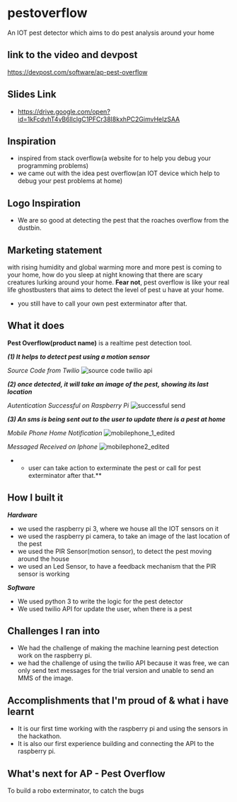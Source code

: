 # pestoverflow
An IOT pest detector which aims to do pest analysis around your home

## link to the video and devpost
https://devpost.com/software/ap-pest-overflow

## Slides Link

* https://drive.google.com/open?id=1kFcdvhT4vB6llclgC1PFCr38I8kxhPC2GimvHeIzSAA

## Inspiration

- inspired from stack overflow(a website for to help you debug your programming problems)
- we came out with the idea pest overflow(an IOT device which help to debug your pest problems at home)

## Logo Inspiration

- We are so good at detecting the pest that the roaches overflow from the dustbin. 

## Marketing statement

with rising humidity and global warming more and more pest is coming to your home, how do you sleep at
night knowing that there are scary creatures lurking around your home.
**Fear not**, pest overflow is like your real life ghostbusters that aims to detect the level of pest u have at your
home.

* you still have to call your own pest exterminator after that.
 
## What it does

**Pest Overflow(product name)** is a realtime pest detection tool.

_**(1) It helps to detect pest using a motion sensor**_

_Source Code from Twilio_
![source code twilio api](https://user-images.githubusercontent.com/22993048/51434834-c1042780-1ca4-11e9-8b4a-be107391b97a.png)

_**(2) once detected, it will take an image of the pest, showing its last location**_

_Autentication Successful on Raspberry Pi_
![successful send](https://user-images.githubusercontent.com/22993048/51434842-eb55e500-1ca4-11e9-8dea-5d819897cd33.png)

_**(3) An sms is being sent out to the user to update there is a pest at home**_

_Mobile Phone Home Notification_
![mobilephone_1_edited](https://user-images.githubusercontent.com/22993048/51434911-d5e1ba80-1ca6-11e9-9027-a760f263073a.jpg)

_Messaged Received on Iphone_
![mobilephone2_edited](https://user-images.githubusercontent.com/22993048/51434919-07f31c80-1ca7-11e9-8476-bab8cd574c01.jpg)

* * user can take action to exterminate the pest or call for pest exterminator after that.**

## How I built it

_**Hardware**_
- we used the raspberry pi 3, where we house all the IOT sensors on it
- we used the raspberry pi camera, to take an image of the last location of the pest
- we used the PIR Sensor(motion sensor), to detect the pest moving around the house
- we used an Led Sensor, to have a feedback mechanism that the PIR sensor is working

_**Software**_
- We used python 3 to write the logic for the pest detector
- We used twilio API for update the user, when there is a pest

## Challenges I ran into

- We had the challenge of making the machine learning pest detection work on the raspberry pi.
- we had the challenge of using the twilio API because it was free, we can only send text messages
  for the trial version and unable to send an MMS of the image.

## Accomplishments that I'm proud of & what i have learnt

- It is our first time working with the raspberry pi and using the sensors in the hackathon.
- It is also our first experience building and connecting the API to the raspberry pi.

## What's next for AP - Pest Overflow
To build a robo exterminator, to catch the bugs
